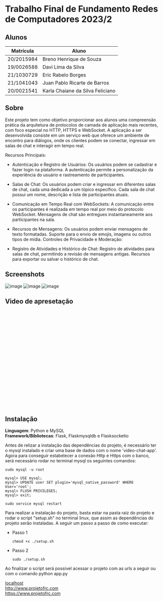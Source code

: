 # Trabalho Final de Fundamento Redes de Computadores 2023/2

## Alunos
| Matrícula  | Aluno                            |
| ---------- | -------------------------------- |
| 20/2015984 | Breno Henrique de Souza          |
| 19/0026588 | Davi Lima da Silva               |
| 21/1030729 | Eric Rabelo Borges               |
| 21/1041043 | Juan Pablo Ricarte de Barros     |
| 20/0021541 | Karla Chaiane da Silva Feliciano |

## Sobre 
Este projeto tem como objetivo proporcionar aos alunos uma compreensão prática da arquitetura de protocolos de camada de aplicação mais recentes, com foco especial no HTTP, HTTPS e WebSocket. A aplicação a ser desenvolvida consiste em um serviço web que oferece um ambiente de encontro para diálogos, onde os clientes podem se conectar, ingressar em salas de chat e interagir em tempo real.

Recursos Principais:

* Autenticação e Registro de Usuários: Os usuários podem se cadastrar e fazer login na plataforma. A autenticação permite a personalização da experiência do usuário e rastreamento de participantes.

* Salas de Chat: Os usuários podem criar e ingressar em diferentes salas de chat, cada uma dedicada a um tópico específico.
Cada sala de chat possui um nome, descrição e lista de participantes atuais.

* Comunicação em Tempo Real com WebSockets: A comunicação entre os participantes é realizada em tempo real por meio do protocolo WebSocket.
Mensagens de chat são entregues instantaneamente aos participantes na sala.

* Recursos de Mensagens: Os usuários podem enviar mensagens de texto formatadas.
Suporte para o envio de emojis, imagens ou outros tipos de mídia.
Controles de Privacidade e Moderação:

* Registro de Atividades e Histórico de Chat: Registro de atividades para salas de chat, permitindo a revisão de mensagens antigas.
Recursos para exportar ou salvar o histórico de chat.

## Screenshots

![image](https://github.com/rabelzx/video-chat-app/assets/79341819/00f36451-6f1e-474a-9db4-063402cfa561)
![image](https://github.com/rabelzx/video-chat-app/assets/79341819/d3f6ca2e-df54-4432-9a8b-b07e79d3825b)
![image](https://github.com/rabelzx/video-chat-app/assets/79341819/f5405e29-ee76-4c14-9673-98620d107f74)

## Video de apresetação

<iframe width="560" height="315" src="" title="YouTube video player" frameborder="0" allow="accelerometer; autoplay; clipboard-write; encrypted-media; gyroscope; picture-in-picture; web-share" allowfullscreen></iframe>

## Instalação 
**Linguagem**: Python e MySQL<br>
**Framework/Bibliotecas**: Flask, Flaskmysqldb e Flasksocketio <br>

Antes de relizar a instalação das dependências do projeto, é necessário ter o mysql instalado e criar uma base de dados com o nome 'video-chat-app'.
Agora para conseguir estabelecer a conexão Http e Https com o banco, será necessário rodar no terminal mysql os seguintes comandos:

```mysql
sudo mysql -u root

mysql> USE mysql;
mysql> UPDATE user SET plugin='mysql_native_password' WHERE User='root';
mysql> FLUSH PRIVILEGES;
mysql> exit;

sudo service mysql restart
``````
Para realizar a instalação do projeto, basta estar na pasta raiz do projeto e rodar o script "setup.sh" no terminal linux, que assim as dependências do projeto serão instaladas. A seguir um passo a passo de como executar:

* Passo 1
    ```
    chmod +x ./setup.sh
    ```
* Passo 2
    ```
    sudo ./setup.sh
    ```

Ao finalizar o script será possivel acessar o projeto com as urls a seguir ou com o comando python app.py

[localhost](localhost) <br>
http://www.projetofrc.com <br>
https://www.projetofrc.com
